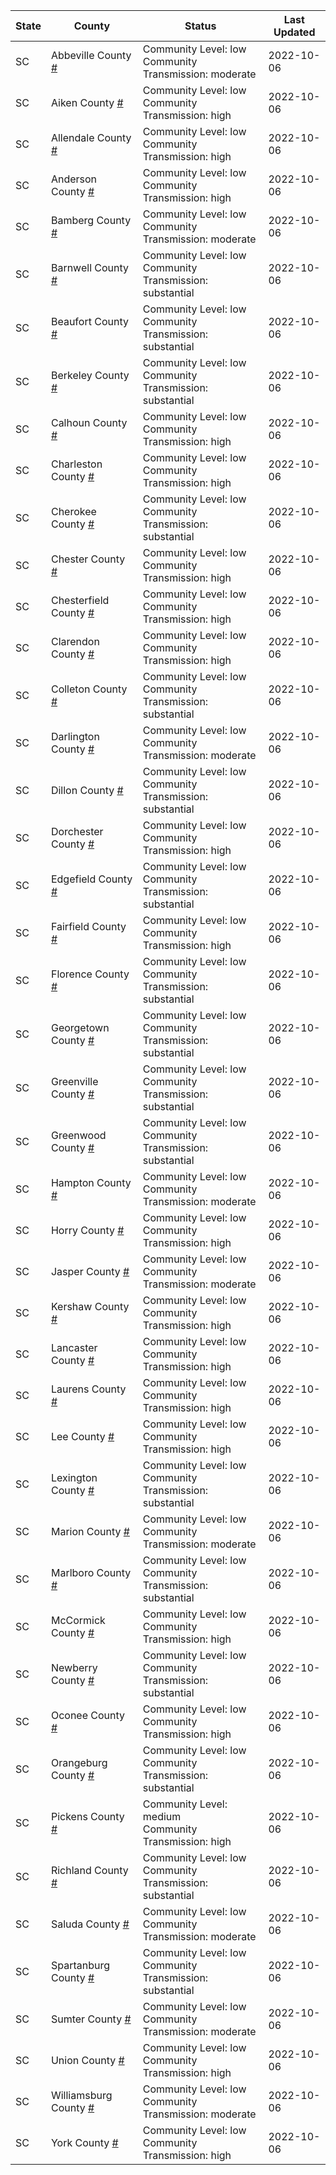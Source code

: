 State | County | Status | Last Updated
--- | --- | --- | --- 
SC | Abbeville County <a href="#abbeville_county">#</a> | <a name="abbeville_county"></a>Community Level: low<br/>Community Transmission: moderate | 2022-10-06
SC | Aiken County <a href="#aiken_county">#</a> | <a name="aiken_county"></a>Community Level: low<br/>Community Transmission: high | 2022-10-06
SC | Allendale County <a href="#allendale_county">#</a> | <a name="allendale_county"></a>Community Level: low<br/>Community Transmission: high | 2022-10-06
SC | Anderson County <a href="#anderson_county">#</a> | <a name="anderson_county"></a>Community Level: low<br/>Community Transmission: high | 2022-10-06
SC | Bamberg County <a href="#bamberg_county">#</a> | <a name="bamberg_county"></a>Community Level: low<br/>Community Transmission: moderate | 2022-10-06
SC | Barnwell County <a href="#barnwell_county">#</a> | <a name="barnwell_county"></a>Community Level: low<br/>Community Transmission: substantial | 2022-10-06
SC | Beaufort County <a href="#beaufort_county">#</a> | <a name="beaufort_county"></a>Community Level: low<br/>Community Transmission: substantial | 2022-10-06
SC | Berkeley County <a href="#berkeley_county">#</a> | <a name="berkeley_county"></a>Community Level: low<br/>Community Transmission: substantial | 2022-10-06
SC | Calhoun County <a href="#calhoun_county">#</a> | <a name="calhoun_county"></a>Community Level: low<br/>Community Transmission: high | 2022-10-06
SC | Charleston County <a href="#charleston_county">#</a> | <a name="charleston_county"></a>Community Level: low<br/>Community Transmission: high | 2022-10-06
SC | Cherokee County <a href="#cherokee_county">#</a> | <a name="cherokee_county"></a>Community Level: low<br/>Community Transmission: substantial | 2022-10-06
SC | Chester County <a href="#chester_county">#</a> | <a name="chester_county"></a>Community Level: low<br/>Community Transmission: high | 2022-10-06
SC | Chesterfield County <a href="#chesterfield_county">#</a> | <a name="chesterfield_county"></a>Community Level: low<br/>Community Transmission: high | 2022-10-06
SC | Clarendon County <a href="#clarendon_county">#</a> | <a name="clarendon_county"></a>Community Level: low<br/>Community Transmission: high | 2022-10-06
SC | Colleton County <a href="#colleton_county">#</a> | <a name="colleton_county"></a>Community Level: low<br/>Community Transmission: substantial | 2022-10-06
SC | Darlington County <a href="#darlington_county">#</a> | <a name="darlington_county"></a>Community Level: low<br/>Community Transmission: moderate | 2022-10-06
SC | Dillon County <a href="#dillon_county">#</a> | <a name="dillon_county"></a>Community Level: low<br/>Community Transmission: substantial | 2022-10-06
SC | Dorchester County <a href="#dorchester_county">#</a> | <a name="dorchester_county"></a>Community Level: low<br/>Community Transmission: high | 2022-10-06
SC | Edgefield County <a href="#edgefield_county">#</a> | <a name="edgefield_county"></a>Community Level: low<br/>Community Transmission: substantial | 2022-10-06
SC | Fairfield County <a href="#fairfield_county">#</a> | <a name="fairfield_county"></a>Community Level: low<br/>Community Transmission: high | 2022-10-06
SC | Florence County <a href="#florence_county">#</a> | <a name="florence_county"></a>Community Level: low<br/>Community Transmission: substantial | 2022-10-06
SC | Georgetown County <a href="#georgetown_county">#</a> | <a name="georgetown_county"></a>Community Level: low<br/>Community Transmission: substantial | 2022-10-06
SC | Greenville County <a href="#greenville_county">#</a> | <a name="greenville_county"></a>Community Level: low<br/>Community Transmission: substantial | 2022-10-06
SC | Greenwood County <a href="#greenwood_county">#</a> | <a name="greenwood_county"></a>Community Level: low<br/>Community Transmission: substantial | 2022-10-06
SC | Hampton County <a href="#hampton_county">#</a> | <a name="hampton_county"></a>Community Level: low<br/>Community Transmission: moderate | 2022-10-06
SC | Horry County <a href="#horry_county">#</a> | <a name="horry_county"></a>Community Level: low<br/>Community Transmission: high | 2022-10-06
SC | Jasper County <a href="#jasper_county">#</a> | <a name="jasper_county"></a>Community Level: low<br/>Community Transmission: moderate | 2022-10-06
SC | Kershaw County <a href="#kershaw_county">#</a> | <a name="kershaw_county"></a>Community Level: low<br/>Community Transmission: high | 2022-10-06
SC | Lancaster County <a href="#lancaster_county">#</a> | <a name="lancaster_county"></a>Community Level: low<br/>Community Transmission: high | 2022-10-06
SC | Laurens County <a href="#laurens_county">#</a> | <a name="laurens_county"></a>Community Level: low<br/>Community Transmission: high | 2022-10-06
SC | Lee County <a href="#lee_county">#</a> | <a name="lee_county"></a>Community Level: low<br/>Community Transmission: high | 2022-10-06
SC | Lexington County <a href="#lexington_county">#</a> | <a name="lexington_county"></a>Community Level: low<br/>Community Transmission: substantial | 2022-10-06
SC | Marion County <a href="#marion_county">#</a> | <a name="marion_county"></a>Community Level: low<br/>Community Transmission: moderate | 2022-10-06
SC | Marlboro County <a href="#marlboro_county">#</a> | <a name="marlboro_county"></a>Community Level: low<br/>Community Transmission: substantial | 2022-10-06
SC | McCormick County <a href="#mccormick_county">#</a> | <a name="mccormick_county"></a>Community Level: low<br/>Community Transmission: high | 2022-10-06
SC | Newberry County <a href="#newberry_county">#</a> | <a name="newberry_county"></a>Community Level: low<br/>Community Transmission: substantial | 2022-10-06
SC | Oconee County <a href="#oconee_county">#</a> | <a name="oconee_county"></a>Community Level: low<br/>Community Transmission: high | 2022-10-06
SC | Orangeburg County <a href="#orangeburg_county">#</a> | <a name="orangeburg_county"></a>Community Level: low<br/>Community Transmission: substantial | 2022-10-06
SC | Pickens County <a href="#pickens_county">#</a> | <a name="pickens_county"></a>Community Level: medium<br/>Community Transmission: high | 2022-10-06
SC | Richland County <a href="#richland_county">#</a> | <a name="richland_county"></a>Community Level: low<br/>Community Transmission: substantial | 2022-10-06
SC | Saluda County <a href="#saluda_county">#</a> | <a name="saluda_county"></a>Community Level: low<br/>Community Transmission: moderate | 2022-10-06
SC | Spartanburg County <a href="#spartanburg_county">#</a> | <a name="spartanburg_county"></a>Community Level: low<br/>Community Transmission: substantial | 2022-10-06
SC | Sumter County <a href="#sumter_county">#</a> | <a name="sumter_county"></a>Community Level: low<br/>Community Transmission: moderate | 2022-10-06
SC | Union County <a href="#union_county">#</a> | <a name="union_county"></a>Community Level: low<br/>Community Transmission: high | 2022-10-06
SC | Williamsburg County <a href="#williamsburg_county">#</a> | <a name="williamsburg_county"></a>Community Level: low<br/>Community Transmission: moderate | 2022-10-06
SC | York County <a href="#york_county">#</a> | <a name="york_county"></a>Community Level: low<br/>Community Transmission: high | 2022-10-06
